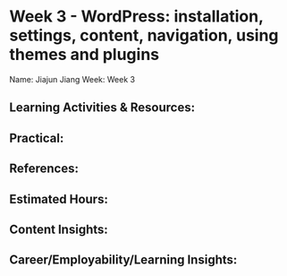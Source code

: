 # Week 3 - WordPress: installation, settings, content, navigation, using themes and plugins
Name: Jiajun Jiang
Week: Week 3
## Learning Activities & Resources:
## Practical:
## References:
## Estimated Hours:
## Content Insights:
## Career/Employability/Learning Insights: